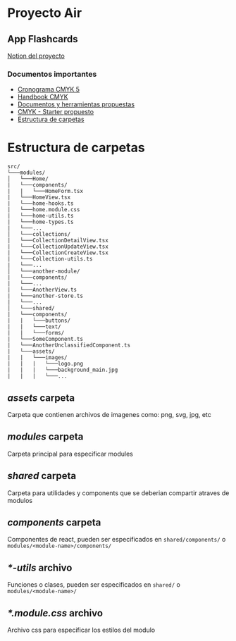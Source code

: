 # Proyecto Air

## App Flashcards

[Notion del proyecto](https://www.notion.so/hifrontendcafe/App-Flashcards-07ae6131573945cdae60bd0cab81bd64)

### Documentos importantes

- [Cronograma CMYK 5](https://www.notion.so/hifrontendcafe/Cronograma-CMYK-5-a07d7a873d884b5daa0299f948612e1c)
- [Handbook CMYK](https://servicedsgnclub.notion.site/servicedsgnclub/Handbook-CMYK-5-05e7d829e637488e92bda596d2ae365d)
- [Documentos y herramientas propuestas](https://hifrontendcafe.notion.site/Documentos-tiles-0f06b1283c2443e3a8edec08eaf2c8fc)
- [CMYK - Starter propuesto](https://github.com/rolivencia/cmyk-5-starter)
- [Estructura de carpetas](https://github.com/frontendcafe/air-flashcards/edit/main-feature/6-add-folder-structure-doc/README.md#estructura-de-carpetas)

# Estructura de carpetas
```
src/ 
└───modules/
│   └───Home/
|	└───components/
|	|	└───HomeForm.tsx
|	└───HomeView.tsx
|	└───home-hooks.ts
|	└───home.module.css
|	└───home-utils.ts
|	└───home-types.ts
|	└───...
│   └───collections/
|	└───CollectionDetailView.tsx
|	└───CollectionUpdateView.tsx
|	└───CollectionCreateView.tsx
|	└───Collection-utils.ts
|	└───...
│   └───another-module/
|	└───components/
|	└───...
|	└───AnotherView.ts
|	└───another-store.ts
|	└───...
│   └───shared/
|	└───components/
|	|	└───buttons/
|	|	└───text/
|	|	└───forms/
|	└───SomeComponent.ts
|	└───AnotherUnclassifiedComponent.ts
|	└───assets/
|	|	└───images/
|	|	|	└───logo.png
|	|	|	└───background_main.jpg
|	|	|	└───...
 ```

## *assets* carpeta
Carpeta que contienen archivos de imagenes como: png, svg, jpg, etc

## *modules* carpeta
Carpeta principal para especificar modules

## *shared* carpeta
Carpeta para utilidades y components que se deberian compartir atraves de modulos

## *components* carpeta
Componentes de react, pueden ser especificados en `shared/components/` o `modules/<module-name>/components/`

## *\*-utils* archivo
Funciones o clases, pueden ser especificados en `shared/` o `modules/<module-name>/`

## *\*.module.css* archivo
Archivo css para especificar los estilos del modulo
